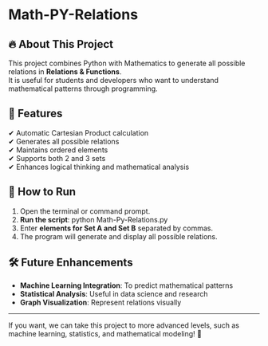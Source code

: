 Math-PY-Relations
=================

🔥 About This Project  
--------------------  
This project combines Python with Mathematics to generate all possible relations in **Relations & Functions**.  
It is useful for students and developers who want to understand mathematical patterns through programming.  

🎯 Features  
-----------  
✔ Automatic Cartesian Product calculation  
✔ Generates all possible relations  
✔ Maintains ordered elements  
✔ Supports both 2 and 3 sets  
✔ Enhances logical thinking and mathematical analysis  

🚀 How to Run  
------------  
1. Open the terminal or command prompt.  
2. **Run the script**:  python Math-Py-Relations.py
3. Enter **elements for Set A and Set B** separated by commas.  
4. The program will generate and display all possible relations.  

🛠 Future Enhancements  
----------------------  
- **Machine Learning Integration**: To predict mathematical patterns  
- **Statistical Analysis**: Useful in data science and research  
- **Graph Visualization**: Represent relations visually  
 
------------ 
If you want, we can take this project to more advanced levels,
such as machine learning, statistics, and mathematical modeling! 🚀
